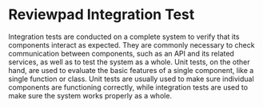 # Reviewpad Integration Test

Integration tests are conducted on a complete system to verify that its components interact as expected. They are commonly necessary to check communication between components, such as an API and its related services, as well as to test the system as a whole. Unit tests, on the other hand, are used to evaluate the basic features of a single component, like a single function or class. Unit tests are usually used to make sure individual components are functioning correctly, while integration tests are used to make sure the system works properly as a whole.
